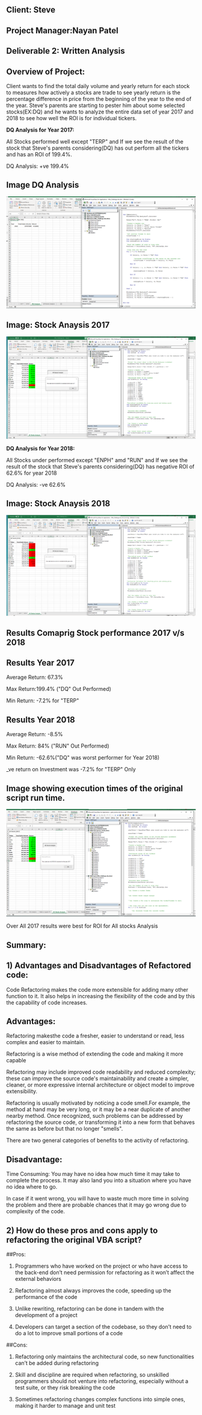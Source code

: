 ## Client: Steve

## Project Manager:Nayan Patel

## Deliverable 2: Written Analysis

## Overview of Project:

Client wants to find the total daily volume and yearly return for each stock to measures how actively a stocks are trade to see yearly return is the percentage difference in price from the beginning of the year to the end of the year. Steve's parents are starting to pester him about some selected stocks(EX:DQ) and he wants to analyze the entire data set of year 2017 and 2018 to see how well the ROI is for individual tickers.

**DQ Analysis for Year 2017:**

All Stocks performed well except "TERP" and If we see the result of the stock that Steve's parents considering(DQ) has out perform all the tickers and has an ROI of 199.4%.

DQ Analysis: +ve 199.4% 

## Image DQ Analysis

![DQ Analysis](resources/VBA_Challenge_2017_DQ.png)


## Image: Stock Anaysis 2017


![Stock Analysis 2017](resources/VBA_Challenge_2017_Refactored.png)


**DQ Analysis for Year 2018:**

All Stocks under performed  except "ENPH" amd "RUN" and If we see the result of the stock that Steve's parents considering(DQ) has negative ROI of 62.6% for year 2018

DQ Analysis: -ve 62.6% 

## Image: Stock Anaysis 2018

![Stock Analysis 2018](resources/VBA_Challenge_2018_Refactored.png)


## Results Comaprig Stock performance 2017 v/s 2018

## Results Year 2017

Average Return: 67.3%

Max Return:199.4% ("DQ" Out Performed)

Min Return: -7.2% for "TERP" 


## Results Year 2018

Average Return: -8.5%

Max Return: 84% ("RUN" Out Performed)

Min Return: -62.6%("DQ" was worst performer for Year 2018)

_ve return on Investment was -7.2% for "TERP" Only

## Image showing execution times of the original script run time.

![Stock_Analysis_notRefactored](resources/VBA_Challenge_2017_NotRefactored.png)


Over All 2017 results were best for ROI for All stocks Analysis


## Summary:

## 1) Advantages and Disadvantages of Refactored code:

 Code Refactoring makes the code more extensible for adding many other function to it. It also helps in increasing the flexibility of the code and by this the capability of code increases.
 
## Advantages:
 
Refactoring makesthe code a fresher, easier to understand or read, less complex and easier to maintain. 
 
Refactoring is a wise method of extending the code and making it more capable
 
Refactoring may include improved code readability and reduced complexity; these can improve the source code's maintainability and create a simpler, cleaner, or more expressive internal architecture or object model to improve extensibility.
 
Refactoring is usually motivated by noticing a code smell.For example, the method at hand may be very long, or it may be a near duplicate of another nearby method. Once recognized, such problems can be addressed by refactoring the source code, or transforming it into a new form that behaves the same as before but that no longer "smells".
 
There are two general categories of benefits to the activity of refactoring.

 
## Disadvantage:
 
Time Consuming: You may have no idea how much time it may take to complete the process. It may also land you into a situation where you have no idea where to go.
 
In case if it went wrong, you will have to waste much more time in solving the problem and there are probable chances that it may go wrong due to complexity of the code.

## 2) How do these pros and cons apply to refactoring the original VBA script?

##Pros:


1. Programmers who have worked on the project or who have access to the back-end don’t need permission for refactoring as it won’t affect the external behaviors

2. Refactoring almost always improves the code, speeding up the performance of the code

3. Unlike rewriting, refactoring can be done in tandem with the development of a project

4. Developers can target a section of the codebase, so they don’t need to do a lot to improve small portions of a code

##Cons:

1. Refactoring only maintains the architectural code, so new functionalities can’t be added during refactoring

2. Skill and discipline are required when refactoring, so unskilled programmers should not venture into refactoring, especially without a test suite, or they risk breaking the code

3. Sometimes refactoring changes complex functions into simple ones, making it harder to manage and unit test
